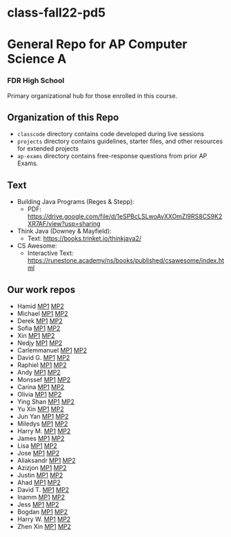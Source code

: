 # class-fall22-pd5

# General Repo for AP Computer Science A
### FDR High School
Primary organizational hub for those enrolled in this course.

## Organization of this Repo
- `classcode` directory contains code developed during live sessions
- `projects` directory contains guidelines, starter files, and other resources for extended projects
- `ap-exams` directory contains free-response questions from prior AP Exams.

## Text
- Building Java Programs (Reges & Stepp):
  - PDF: https://drive.google.com/file/d/1eSPBcLSLwoAvXXOmZl9RS8CS9K2XR7AF/view?usp=sharing
- Think Java (Downey & Mayfield):
  - Text: https://books.trinket.io/thinkjava2/
- CS Awesome:
  - Interactive Text: https://runestone.academy/ns/books/published/csawesome/index.html
  
## Our work repos
- Hamid [MP1](https://github.com/fdrHighSchool/mp1-work-Hamid188) [MP2](https://github.com/fdrHighSchool/mp2-work-Hamid188)
- Michael [MP1](https://github.com/fdrHighSchool/mp1-work-ProTERMINTOR) [MP2](https://github.com/fdrHighSchool/mp2-work-ProTERMINTOR)
- Derek [MP1](https://github.com/fdrHighSchool/mp1-work-DDJ16) [MP2](https://github.com/fdrHighSchool/mp2-work-DDJ16)
- Sofia [MP1](https://github.com/fdrHighSchool/mp1-work-Sofia-elena) [MP2](https://github.com/fdrHighSchool/mp2-work-Sofia-elena)
- Xin [MP1](https://github.com/fdrHighSchool/mp1-work-TheDXport) [MP2](https://github.com/fdrHighSchool/mp2-work-TheDXport)
- Nedjy [MP1](https://github.com/fdrHighSchool/mp1-work-NejiHyu) [MP2](https://github.com/fdrHighSchool/mp2-work-NejiHyu)
- Carlemmanuel [MP1](https://github.com/fdrHighSchool/mp1-work-Carleveillard1) [MP2](https://github.com/fdrHighSchool/mp2-work-Carleveillard1)
- David G. [MP1](https://github.com/fdrHighSchool/mp1-work-DavidG444) [MP2](https://github.com/fdrHighSchool/mp2-work-DavidG444)
- Raphiel [MP1](https://github.com/fdrHighSchool/mp1-work-RaphielG) [MP2](https://github.com/fdrHighSchool/mp2-work-RaphielG)
- Andy [MP1](https://github.com/fdrHighSchool/mp1-work-AndyH20) [MP2](https://github.com/fdrHighSchool/mp2-work-AndyH20)
- Monssef [MP1](https://github.com/fdrHighSchool/mp1-work-monssefi) [MP2](https://github.com/fdrHighSchool/mp2-work-monssefi)
- Carina [MP1](https://github.com/fdrHighSchool/mp1-work-carinajin) [MP2](https://github.com/fdrHighSchool/mp2-work-carinajin)
- Olivia [MP1](https://github.com/fdrHighSchool/mp1-work-Olivial62) [MP2](https://github.com/fdrHighSchool/mp2-work-Olivial62)
- Ying Shan [MP1](https://github.com/fdrHighSchool/mp1-work-YingShan1118) [MP2](https://github.com/fdrHighSchool/mp2-work-YingShan1118)
- Yu Xin [MP1](https://github.com/fdrHighSchool/mp1-work-CombleKing) [MP2](https://github.com/fdrHighSchool/mp2-work-CombleKing)
- Jun Yan [MP1](https://github.com/fdrHighSchool/mp1-work-NotJunyan) [MP2](https://github.com/fdrHighSchool/mp2-work-NotJunyan)
- Miledys [MP1](https://github.com/fdrHighSchool/mp1-work-MiledysLuna) [MP2](https://github.com/fdrHighSchool/mp2-work-MiledysLuna)
- Harry M. [MP1](https://github.com/fdrHighSchool/mp1-work-HarryMperiod5) [MP2](https://github.com/fdrHighSchool/mp2-work-HarryMperiod5)
- James [MP1](https://github.com/fdrHighSchool/mp1-work-JamesM134) [MP2](https://github.com/fdrHighSchool/mp2-work-JamesM134)
- Lisa [MP1](https://github.com/fdrHighSchool/mp1-work-LisaNg22) [MP2](https://github.com/fdrHighSchool/mp2-work-LisaNg22)
- Jose [MP1](https://github.com/fdrHighSchool/mp1-work-COJose22) [MP2](https://github.com/fdrHighSchool/mp2-work-COJose22)
- Aliaksandr [MP1](https://github.com/fdrHighSchool/mp1-work-aliaksandrpenkevich) [MP2](https://github.com/fdrHighSchool/mp2-work-aliaksandrpenkevich)
- Azizjon [MP1](https://github.com/fdrHighSchool/mp1-work-Azizjons2) [MP2](https://github.com/fdrHighSchool/mp2-work-Azizjons2)
- Justin [MP1](https://github.com/fdrHighSchool/mp1-work-JustInTime24) [MP2](https://github.com/fdrHighSchool/mp2-work-JustInTime24)
- Ahad [MP1](https://github.com/fdrHighSchool/mp1-work-AhadTasaddaq) [MP2](https://github.com/fdrHighSchool/mp2-work-AhadTasaddaq)
- David T. [MP1](https://github.com/fdrHighSchool/mp1-work-davidt389) [MP2](https://github.com/fdrHighSchool/mp2-work-davidt389)
- Inamm [MP1](https://github.com/fdrHighSchool/mp1-work-INAMMullah) [MP2](https://github.com/fdrHighSchool/mp2-work-INAMMullah)
- Jess [MP1](https://github.com/fdrHighSchool/mp1-work-FearlessGallant) [MP2](https://github.com/fdrHighSchool/mp2-work-FearlessGallant)
- Bogdan [MP1](https://github.com/fdrHighSchool/mp1-work-Nervell) [MP2](https://github.com/fdrHighSchool/mp2-work-Nervell)
- Harry W. [MP1](https://github.com/fdrHighSchool/mp1-work-Harryw14) [MP2](https://github.com/fdrHighSchool/mp2-work-Harryw14)
- Zhen Xin [MP1](https://github.com/fdrHighSchool/mp1-work-zhenxinzhangs) [MP2](https://github.com/fdrHighSchool/mp2-work-zhenxinzhangs)
